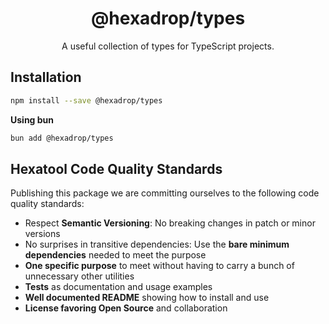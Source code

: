 <h1 align="center">
  @hexadrop/types
</h1>

<p align="center">
  A useful collection of types for TypeScript projects.
</p>

## Installation

```bash
npm install --save @hexadrop/types
```

**Using bun**

```bash
bun add @hexadrop/types
```

## Hexatool Code Quality Standards

Publishing this package we are committing ourselves to the following code quality standards:

- Respect **Semantic Versioning**: No breaking changes in patch or minor versions
- No surprises in transitive dependencies: Use the **bare minimum dependencies** needed to meet the purpose
- **One specific purpose** to meet without having to carry a bunch of unnecessary other utilities
- **Tests** as documentation and usage examples
- **Well documented README** showing how to install and use
- **License favoring Open Source** and collaboration
